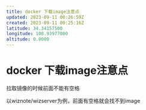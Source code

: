 ```yaml
---
title: docker 下载image注意点
updated: 2023-09-11 00:26:59Z
created: 2023-09-11 00:25:16Z
latitude: 34.34157500
longitude: 108.93977000
altitude: 0.0000
---
```


# docker 下载image注意点

拉取镜像的时候前面不能有空格

以wiznote/wizserver为例，前面有空格就会找不到image

